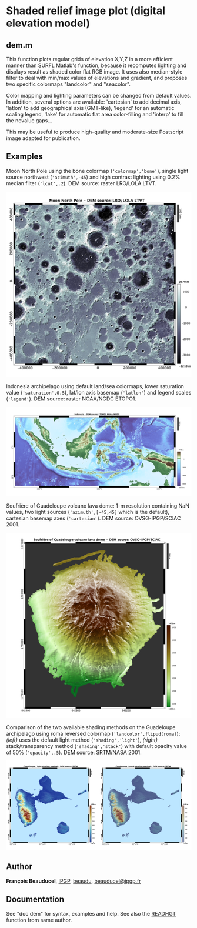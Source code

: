 # Shaded relief image plot (digital elevation model)

## dem.m
This function plots regular grids of elevation X,Y,Z in a more efficient manner than SURFL Matlab's function, because it recomputes lighting and displays result as shaded color flat RGB image. It uses also median-style filter to deal with min/max values of elevations and gradient, and proposes two specific colormaps "landcolor" and "seacolor".

Color mapping and lighting parameters can be changed from default values. In addition, several options are available: 'cartesian' to add decimal axis, 'latlon' to add geographical axis (GMT-like), 'legend' for an automatic scaling legend, 'lake' for automatic flat area color-filling and 'interp' to fill the novalue gaps...

This may be useful to produce high-quality and moderate-size Postscript image adapted for publication.

## Examples

Moon North Pole using the bone colormap (`'colormap','bone'`), single light source northwest (`'azimuth',-45`) and high contrast lighting using 0.2% median filter (`'lcut',.2`). DEM source: raster LRO/LOLA LTVT.

![](dem_example_moon_bone.png)

Indonesia archipelago using default land/sea colormaps, lower saturation value (`'saturation',0.5`), lat/lon axis basemap (`'latlon'`) and legend scales (`'legend'`). DEM source: raster NOAA/NGDC ETOPO1.

![](dem_example_indonesia.png)

Soufrière of Guadeloupe volcano lava dome: 1-m resolution containing NaN values, two light sources (`'azimuth',[-45,45]` which is the default), cartesian basemap axes (`'cartesian'`). DEM source: OVSG-IPGP/SCIAC 2001.

![](dem_example_dome.png)

Comparison of the two available shading methods on the Guadeloupe archipelago using roma reversed colormap (`'landcolor',flipud(roma)`): *(left)* uses the default light method (`'shading','light'`), *(right)* stack/transparency method (`'shading','stack'`) with default opacity value of 50% (`'opacity',.5`). DEM source: SRTM/NASA 2001.

![](dem_example_guadeloupe.png)

## Author
**François Beauducel**, [IPGP](www.ipgp.fr), [beaudu](https://github.com/beaudu), beauducel@ipgp.fr

## Documentation
See "doc dem" for syntax, examples and help. See also the [READHGT](../readhgt/) function from same author.
